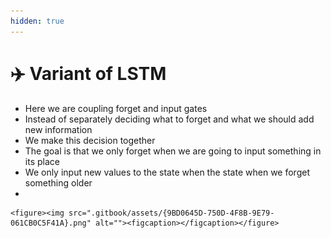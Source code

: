 ```yaml
---
hidden: true
---
```


# ✈️ Variant of LSTM

* Here we are coupling forget and input gates
* Instead of separately deciding what to forget and what we should add new information
* We make this decision together&#x20;
* The goal is that we only forget when we are going to input something in its place
* We only input new values to the state when the state when we forget something older
*

    <figure><img src=".gitbook/assets/{9BD0645D-750D-4F8B-9E79-061CB0C5F41A}.png" alt=""><figcaption></figcaption></figure>
